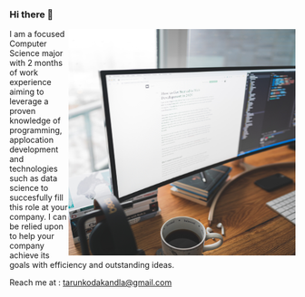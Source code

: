### Hi there 👋
<img align="right" width="400" height="400" src="karl-pawlowicz-gbRaa67fEPo-unsplash.jpg">
I am a focused Computer Science major with 2 months of work experience aiming to leverage a proven knowledge of programming, applocation development and technologies such as data science to succesfully fill this role at your company. I can be relied upon to help
your company achieve its goals with efficiency and outstanding ideas.

Reach me at : [tarunkodakandla@gmail.com](mailto:tarunkodakandla@gmail.com)
<!--
**Tarun-Acharya/Tarun-Acharya** is a ✨ _special_ ✨ repository because its `README.md` (this file) appears on your GitHub profile.

Here are some ideas to get you started:

- 🔭 I’m currently working on ...
- 🌱 I’m currently learning ...
- 👯 I’m looking to collaborate on ...
- 🤔 I’m looking for help with ...
- 💬 Ask me about ...
- 📫 How to reach me: ...
- 😄 Pronouns: ...
- ⚡ Fun fact: ...
-->

